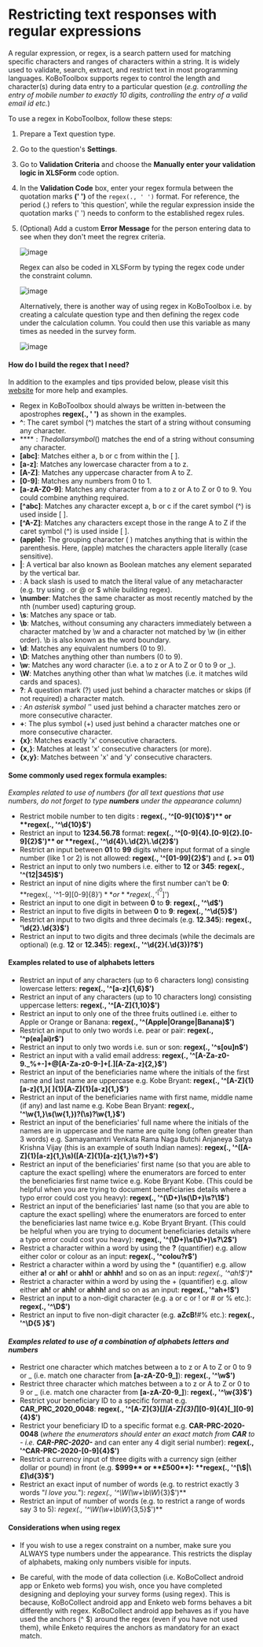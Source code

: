# Restricting text responses with regular expressions

A regular expression, or regex, is a search pattern used for matching specific characters and ranges of characters within a string. It is widely used to validate, search, extract, and restrict text in most programming languages. KoBoToolbox supports regex to control the length and character(s) during data entry to a particular question (_e.g. controlling the entry of mobile number to exactly 10 digits, controlling the entry of a valid email id etc._) 

To use a regex in KoboToolbox, follow these steps:

1. Prepare a Text question type.

2. Go to the question's **Settings**.

3. Go to **Validation Criteria** and choose the **Manually enter your validation logic in XLSForm** code option.

4. In the **Validation Code** box, enter your regex formula between the quotation marks **(' ')** of the `regex(., ' ')` format. For reference, the period (.) refers to 'this question', while the regular expression inside the quotation marks (' ') needs to conform to the established regex rules. 

5. (Optional) Add a custom **Error Message** for the person entering data to see when they don't meet the regrex criteria. 

    ![image](/images/restrict_responses/regrex.jpg)  
    
    Regex can also be coded in XLSForm by typing the regex code under the constraint column. 
    
    ![image](/images/restrict_responses/xls_constraint.png)  
    
    Alternatively, there is another way of using regex in KoBoToolbox i.e. by creating a calculate question type and then defining the regex code under the calculation column. You could then use this variable as many times as needed in the survey form. 
    
    ![image](/images/restrict_responses/xls_calculation.png) 
    
#### How do I build the regex that I need?
In addition to the examples and tips provided below, please visit this [website](http://www.regexr.com) for more help and examples.

* Regex in KoBoToolbox should always be written in-between the apostrophes **regex(., ' ')** as shown in the examples. 
* **^**: The caret symbol (^) matches the start of a string without consuming any character.
* **$**: The dollar symbol ($) matches the end of a string without consuming any character.
* **[abc]**: Matches either a, b or c from within the [ ]. 
* **[a-z]**: Matches any lowercase character from a to z.
* **[A-Z]**: Matches any uppercase character from A to Z.
* **[0-9]**: Matches any numbers from 0 to 1.
* **[a-zA-Z0-9]**: Matches any character from a to z or A to Z or 0 to 9. You could combine anything required.
* **[^abc]**: Matches any character except a, b or c if the caret symbol (^) is used inside [ ]. 
* **[^A-Z]**: Matches any characters except those in the range A to Z if the caret symbol (^) is used inside [ ]. 
* **(apple)**: The grouping character ( ) matches anything that is within the parenthesis. Here, (apple) matches the characters apple literally (case sensitive).
* **|**: A vertical bar also known as Boolean matches any element separated by the vertical bar.
* \: A back slash is used to match the literal value of any metacharacter (e.g. try using \. or \@ or \$ while building regex).
* **\number**: Matches the same character as most recently matched by the nth (number used) capturing group.
* **\s**: Matches any space or tab.
* **\b**: Matches, without consuming any characters immediately between a character matched by \w and a character not matched by \w (in either order). \b is also known as the word boundary.
* **\d**: Matches any equivalent numbers (0 to 9).
* **\D**: Matches anything other than numbers (0 to 9).
* **\w**: Matches any word character (i.e. a to z or A to Z or 0 to 9 or _). 
* **\W**: Matches anything other than what \w matches (i.e. it matches wild cards and spaces).
* **?**: A question mark (?) used just behind a character matches or skips (if not required) a character match. 
* *: An asterisk symbol '*' used just behind a character matches zero or more consecutive character. 
* **+**: The plus symbol (+) used just behind a character matches one or more consecutive character.
* **{x}**: Matches exactly 'x' consecutive characters. 
* **{x,}**: Matches at least 'x' consecutive characters (or more).
* **{x,y}**: Matches between 'x' and 'y' consecutive characters.

#### Some commonly used regex formula examples:

_Examples related to use of numbers (for all text questions that use numbers, do not forget to type **numbers** under the appearance column)_

* Restrict mobile number to ten digits : **regex(., '^[0-9]{10}$')** or **regex(., '^\d{10}$')**
* Restrict an input to **1234.56.78** format: **regex(., '^[0-9]{4}.[0-9]{2}.[0-9]{2}$')** or **regex(., '^\d{4}\.\d{2}\.\d{2}$')**
* Restrict an input between **01** to **99** digits where input format of a single number (like 1 or 2) is not allowed: **regex(., '^[01-99]{2}$')** and **(. >= 01)**
* Restrict an input to only two numbers i.e. either to **12** or **345**: **regex(., '^(12|345)$')**
* Restrict an input of nine digits where the first number can't be **0**: **regex(., '^1-9][0-9]{8}$')** or **regex(., '^[^0$]')
* Restrict an input to one digit in between **0** to **9**: **regex(., '^\d$')**
* Restrict an input to five digits in between **0** to **9**: **regex(., '^\d{5}$')**
* Restrict an input to two digits and three decimals (e.g. **12.345**): **regex(., '\d{2}\.\d{3}$')**
* Restrict an input to two digits and three decimals (while the decimals are optional) (e.g. **12** or **12.345**): **regex(., '^\d{2}(\.\d{3})?$')**

#### Examples related to use of alphabets letters

* Restrict an input of any characters (up to 6 characters long) consisting lowercase letters: **regex(., '^[a-z]{1,6}$')**
* Restrict an input of any characters (up to 10 characters long) consisting uppercase letters: **regex(., '^[A-Z]{1,10}$')**
* Restrict an input to only one of the three fruits outlined i.e. either to Apple or Orange or Banana: **regex(., '^(Apple|Orange|Banana)$')**
* Restrict an input to only two words i.e. pear or pair: **regex(., '^p(ea|ai)r$')**
* Restrict an input to only two words i.e. sun or son: **regex(., '^s[ou]n$')**
* Restrict an input with a valid email address: **regex(., '^[A-Za-z0-9._%+-]+@[A-Za-z0-9-]+[.][A-Za-z]{2,}$')**
* Restrict an input of the beneficiaries name where the initials of the first name and last name are uppercase e.g. Kobe Bryant: **regex(., '^[A-Z]{1}[a-z]{1,}[ ]{1}[A-Z]{1}[a-z]{1,}$')**
* Restrict an input of the beneficiaries name with first name, middle name (if any) and last name e.g. Kobe Bean Bryant: **regex(., '^\w{1,}\s(\w{1,})?(\s)?\w{1,}$')**
* Restrict an input of the beneficiaries' full name where the initials of the names are in uppercase and the name are quite long (often greater than 3 words) e.g. Samayamantri Venkata Rama Naga Butchi Anjaneya Satya Krishna Vijay (this is an example of south Indian names): **regex(., '^([A-Z]{1}[a-z]{1,}\s)([A-Z]{1}[a-z]{1,}\s?)+$')**
* Restrict an input of the beneficiaries' first name (so that you are able to capture the exact spelling) where the enumerators are forced to enter the beneficiaries first name twice e.g. Kobe Bryant Kobe. (This could be helpful when you are trying to document beneficiaries details where a typo error could cost you heavy): **regex(., '^(\D+)\s(\D+)\s?\1$')**
* Restrict an input of the beneficiaries' last name (so that you are able to capture the exact spelling) where the enumerators are forced to enter the beneficiaries last name twice e.g. Kobe Bryant Bryant. (This could be helpful when you are trying to document beneficiaries details where a typo error could cost you heavy): **regex(., '^(\D+)\s(\D+)\s?\2$')**
* Restrict a character within a word by using the **?** (quantifier) e.g. allow either color or colour as an input: **regex(., '^colou?r$')**
* Restrict a character within a word by using the * (quantifier) e.g. allow either **a!** or **ah!** or **ahh!** or **ahhh!** and so on as an input: **regex(., '^ah*!$')** 
* Restrict a character within a word by using the + (quantifier) e.g. allow either **ah!** or **ahh!** or **ahhh!** and so on as an input: **regex(., '^ah+!$')**
* Restrict an input to a non-digit character (e.g. a or c or ! or # or % etc.): **regex(., '^\D$')**
* Restrict an input to five non-digit character (e.g. **aZcB!**#% etc.): **regex(., '^\D{5 }$')**

#### _Examples related to use of a combination of alphabets letters and numbers_

* Restrict one character which matches between a to z or A to Z or 0 to 9 or _ (i.e. match one character from **[a-zA-Z0-9_]**): **regex(., '^\w$')**
* Restrict three character which matches between a to z or A to Z or 0 to 9 or _ (i.e. match one character from **[a-zA-Z0-9_]**): **regex(., '^\w{3}$')**
* Restrict your beneficiary ID to a specific format e.g. **CAR_PRC_2020_0048**: **regex(., '^[A-Z]{3}[_][A-Z]{3}[_][0-9]{4}[_][0-9]{4}$')**
* Restrict your beneficiary ID to a specific format e.g. **CAR-PRC-2020-0048** (_where the enumerators should enter an exact match from **CAR** to - i.e. **CAR-PRC-2020-**_ and can enter any 4 digit serial number): **regex(., '^CAR-PRC-2020-[0-9]{4}$')**
* Restrict a currency input of three digits with a currency sign (either dollar or pound) in front (e.g. **$999** or **£500**): **regex(., '^[\$|\£]\d{3}$')**
* Restrict an exact input of number of words (e.g. to restrict exactly 3 words "_I love you._"): **regex(., '^\W*(\w+\b\W*){3}$')**
* Restrict an input of number of words (e.g. to restrict a range of words say 3 to 5): **regex(., '^\W*(\w+\b\W*){3,5}$')**

#### Considerations when using regex

* If you wish to use a regex constraint on a number, make sure you ALWAYS type numbers under the appearance. This restricts the display of alphabets, making only numbers visible for inputs.

* Be careful, with the mode of data collection (i.e. KoBoCollect android app or Enketo web forms) you wish, once you have completed designing and deploying your survey forms (using regex). This is because, KoBoCollect android app and Enketo web forms behaves a bit differently with regex. KoBoCollect android app behaves as if you have used the anchors (^ $) around the regex (even if you have not used them), while Enketo requires the anchors as mandatory for an exact match.
